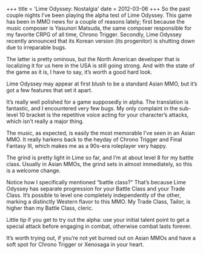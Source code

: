 +++
title = 'Lime Odyssey: Nostalgia'
date = 2012-03-06
+++
So the past couple nights I’ve been playing the alpha test of Lime Odyssey. This game has been in MMO news for a couple of reasons lately; first because the music composer is Yasunori Matsuda, the same composer responsible for my favorite CRPG of all time, Chrono Trigger. Secondly, Lime Odyssey recently announced that its Korean version (its progenitor) is shutting down due to irreparable bugs.

The latter is pretty ominous, but the North American developer that is localizing it for us here in the USA is still going strong. And with the state of the game as it is, I have to say, it’s worth a good hard look.

Lime Odyssey may appear at first blush to be a standard Asian MMO, but it’s got a few features that set it apart.

It’s really well polished for a game supposedly in alpha. The translation is fantastic, and I encountered very few bugs. My only complaint in the sub-level 10 bracket is the repetitive voice acting for your character’s attacks, which isn’t really a major thing.

The music, as expected, is easily the most memorable I’ve seen in an Asian MMO. It really harkens back to the heyday of Chrono Trigger and Final Fantasy III, which makes me as a 90s-era roleplayer very happy.

The grind is pretty light in Lime so far, and I’m at about level 8 for my battle class. Usually in Asian MMOs, the grind sets in almost immediately, so this is a welcome change.

Notice how I specifically mentioned “battle class?” That’s because Lime Odyssey has separate progression for your Battle Class and your Trade Class. It’s possible to level one completely independently of the other, marking a distinctly Western flavor to this MMO. My Trade Class, Tailor, is higher than my Battle Class, cleric.

Little tip if you get to try out the alpha: use your initial talent point to get a special attack before engaging in combat, otherwise combat lasts forever.

It’s worth trying out, if you’re not yet burned out on Asian MMOs and have a soft spot for Chrono Trigger or Xenosaga in your heart.
